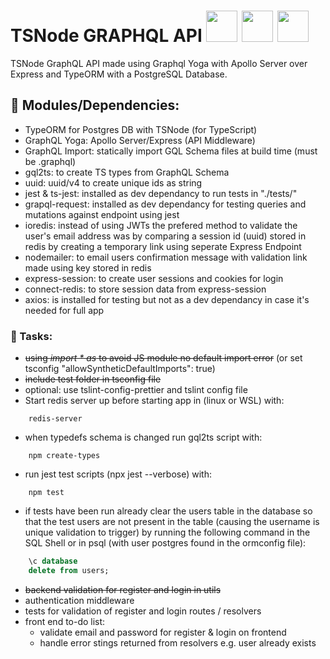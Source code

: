 # TSNode GRAPHQL API <img src="https://user-images.githubusercontent.com/841294/53402609-b97a2180-39ba-11e9-8100-812bab86357c.png" height="50" /> <img src="https://github.com/graphql/graphql-spec/blob/master/resources/GraphQL%20Logo.svg" height="50" /> <img src="https://raw.githubusercontent.com/remojansen/logo.ts/master/ts.png" height="50" />

TSNode GraphQL API made using Graphql Yoga with Apollo Server over Express and TypeORM with a PostgreSQL Database.

## :floppy_disk: Modules/Dependencies:
- TypeORM for Postgres DB with TSNode (for TypeScript)
- GraphQL Yoga: Apollo Server/Express (API Middleware)
- GraphQL Import: statically import GQL Schema files at build time (must be .graphql)
- gql2ts: to create TS types from GraphQL Schema
- uuid: uuid/v4 to create unique ids as string
- jest & ts-jest: installed as dev dependancy to run tests in "./tests/"
- grapql-request: installed as dev dependancy for testing queries and mutations against endpoint using jest
- ioredis: instead of using JWTs the prefered method to validate the user's email address was by comparing a session id (uuid) stored in redis by creating a temporary link using seperate Express Endpoint
- nodemailer: to email users confirmation message with validation link made using key stored in redis
- express-session: to create user sessions and cookies for login
- connect-redis: to store session data from express-session
- axios: is installed for testing but not as a dev dependancy in case it's needed for full app

### :memo: Tasks:
- ~~using *import * as* to avoid JS module no default import error~~ (or set tsconfig "allowSyntheticDefaultImports": true)
- ~~include test folder in tsconfig file~~
- optional: use tslint-config-prettier and tslint config file
- Start redis server up before starting app in (linux or WSL) with:
```
    redis-server
```
- when typedefs schema is changed run gql2ts script with: 
```
    npm create-types
```
- run jest test scripts (npx jest --verbose) with:
```
    npm test
```
- if tests have been run already clear the users table in the database so that the test users are not present in the table (causing the username is unique validation to trigger) by running the following command in the SQL Shell or in psql (with user postgres found in the ormconfig file):
```sql
    \c database
    delete from users;
``` 
- ~~backend validation for register and login in utils~~
- authentication middleware
- tests for validation of register and login routes / resolvers
- front end to-do list:
    - validate email and password for register & login on frontend
    - handle error stings returned from resolvers e.g. user already exists
